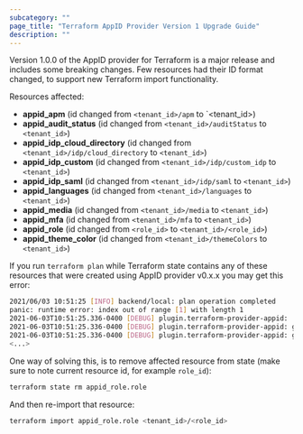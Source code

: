 ```yaml
---
subcategory: ""
page_title: "Terraform AppID Provider Version 1 Upgrade Guide"
description: ""
---
```


Version 1.0.0 of the AppID provider for Terraform is a major release and includes some breaking changes.
Few resources had their ID format changed, to support new Terraform import functionality.

Resources affected:

* **appid_apm** (id changed from `<tenant_id>/apm` to `<tenant_id>)
* **appid_audit_status** (id changed from `<tenant_id>/auditStatus` to `<tenant_id>`)
* **appid_idp_cloud_directory** (id changed from `<tenant_id>/idp/cloud_directory` to `<tenant_id>`)
* **appid_idp_custom** (id changed from `<tenant_id>/idp/custom_idp` to `<tenant_id>`)
* **appid_idp_saml** (id changed from `<tenant_id>/idp/saml` to `<tenant_id>`)
* **appid_languages** (id changed from `<tenant_id>/languages` to `<tenant_id>`)
* **appid_media** (id changed from `<tenant_id>/media` to `<tenant_id>`)
* **appid_mfa** (id changed from `<tenant_id>/mfa` to `<tenant_id>`)
* **appid_role** (id changed from `<role_id>` to `<tenant_id>/<role_id>`)
* **appid_theme_color** (id changed from `<tenant_id>/themeColors` to `<tenant_id>`)

If you run `terraform plan` while Terraform state contains any of these resources that were created using AppID provider v0.x.x you may get this error:

```bash
2021/06/03 10:51:25 [INFO] backend/local: plan operation completed
panic: runtime error: index out of range [1] with length 1
2021-06-03T10:51:25.336-0400 [DEBUG] plugin.terraform-provider-appid: 
2021-06-03T10:51:25.336-0400 [DEBUG] plugin.terraform-provider-appid: goroutine 121 [running]:
2021-06-03T10:51:25.336-0400 [DEBUG] plugin.terraform-provider-appid: github.ibm.com/dbakuna/terraform-provider-appid/appid.resourceAppIDRoleRead(0x1b6f0c8, 0xc0006399e0, 0xc0001f7400, 0x1a41f00, 0xc000010200, 0xc0007a4610, 0xc000317908, 0x100f818)
<...>
```

One way of solving this, is to remove affected resource from state (make sure to note current resource id, for example `role_id`):

```bash
terraform state rm appid_role.role
```

And then re-import that resource:

```bash
terraform import appid_role.role <tenant_id>/<role_id>
```